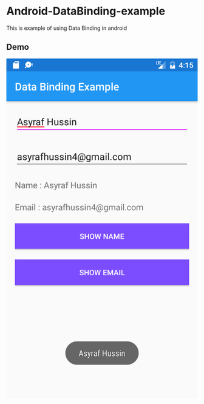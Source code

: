 # Android-DataBinding-example
This is example of using Data Binding in android

## Demo
<div align="center">
  <img src="demo2.png" />
</div>
